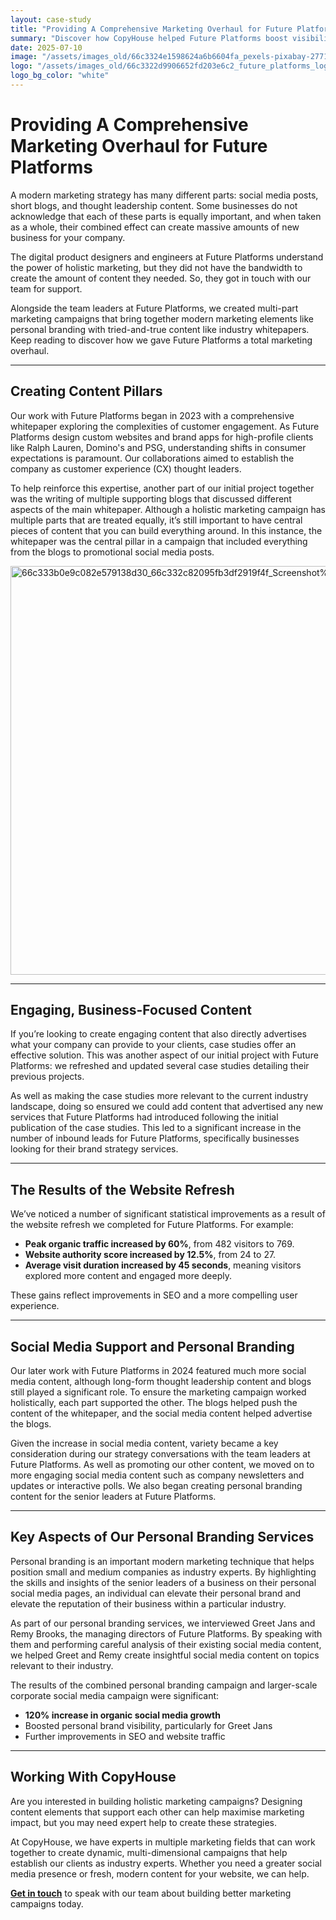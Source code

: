 ```yaml
---
layout: case-study
title: "Providing A Comprehensive Marketing Overhaul for Future Platforms"
summary: "Discover how CopyHouse helped Future Platforms boost visibility, thought leadership, and inbound leads through a strategic, holistic marketing campaign combining whitepapers, blogs, SEO optimisation, personal branding and social media support."
date: 2025-07-10
image: "/assets/images_old/66c3324e1598624a6b6604fa_pexels-pixabay-277124.jpg"
logo: "/assets/images_old/66c3322d9906652fd203e6c2_future_platforms_logo.jpeg"
logo_bg_color: "white"
---
```


# Providing A Comprehensive Marketing Overhaul for Future Platforms

A modern marketing strategy has many different parts: social media posts, short blogs, and thought leadership content. Some businesses do not acknowledge that each of these parts is equally important, and when taken as a whole, their combined effect can create massive amounts of new business for your company.

The digital product designers and engineers at Future Platforms understand the power of holistic marketing, but they did not have the bandwidth to create the amount of content they needed. So, they got in touch with our team for support.

Alongside the team leaders at Future Platforms, we created multi-part marketing campaigns that bring together modern marketing elements like personal branding with tried-and-true content like industry whitepapers. Keep reading to discover how we gave Future Platforms a total marketing overhaul.

---

## Creating Content Pillars

Our work with Future Platforms began in 2023 with a comprehensive whitepaper exploring the complexities of customer engagement. As Future Platforms design custom websites and brand apps for high-profile clients like Ralph Lauren, Domino's and PSG, understanding shifts in consumer expectations is paramount. Our collaborations aimed to establish the company as customer experience (CX) thought leaders.

To help reinforce this expertise, another part of our initial project together was the writing of multiple supporting blogs that discussed different aspects of the main whitepaper. Although a holistic marketing campaign has multiple parts that are treated equally, it’s still important to have central pieces of content that you can build everything around. In this instance, the whitepaper was the central pillar in a campaign that included everything from the blogs to promotional social media posts.

<img width="1171" height="654" alt="66c333b0e9c082e579138d30_66c332c82095fb3df2919f4f_Screenshot%202024-08-19%20at%2012 55 39" src="https://github.com/user-attachments/assets/55a2836c-3d8d-4c14-a92e-29fdcbf16683" />


---

## Engaging, Business-Focused Content

If you’re looking to create engaging content that also directly advertises what your company can provide to your clients, case studies offer an effective solution. This was another aspect of our initial project with Future Platforms: we refreshed and updated several case studies detailing their previous projects.

As well as making the case studies more relevant to the current industry landscape, doing so ensured we could add content that advertised any new services that Future Platforms had introduced following the initial publication of the case studies. This led to a significant increase in the number of inbound leads for Future Platforms, specifically businesses looking for their brand strategy services.

---

## The Results of the Website Refresh

We’ve noticed a number of significant statistical improvements as a result of the website refresh we completed for Future Platforms. For example:

- **Peak organic traffic increased by 60%**, from 482 visitors to 769.  
- **Website authority score increased by 12.5%**, from 24 to 27.  
- **Average visit duration increased by 45 seconds**, meaning visitors explored more content and engaged more deeply.

These gains reflect improvements in SEO and a more compelling user experience.

---

## Social Media Support and Personal Branding

Our later work with Future Platforms in 2024 featured much more social media content, although long-form thought leadership content and blogs still played a significant role. To ensure the marketing campaign worked holistically, each part supported the other. The blogs helped push the content of the whitepaper, and the social media content helped advertise the blogs.

Given the increase in social media content, variety became a key consideration during our strategy conversations with the team leaders at Future Platforms. As well as promoting our other content, we moved on to more engaging social media content such as company newsletters and updates or interactive polls. We also began creating personal branding content for the senior leaders at Future Platforms.

---

## Key Aspects of Our Personal Branding Services

Personal branding is an important modern marketing technique that helps position small and medium companies as industry experts. By highlighting the skills and insights of the senior leaders of a business on their personal social media pages, an individual can elevate their personal brand and elevate the reputation of their business within a particular industry.

As part of our personal branding services, we interviewed Greet Jans and Remy Brooks, the managing directors of Future Platforms. By speaking with them and performing careful analysis of their existing social media content, we helped Greet and Remy create insightful social media content on topics relevant to their industry.

The results of the combined personal branding campaign and larger-scale corporate social media campaign were significant:

- **120% increase in organic social media growth**
- Boosted personal brand visibility, particularly for Greet Jans
- Further improvements in SEO and website traffic

---

## Working With CopyHouse

Are you interested in building holistic marketing campaigns? Designing content elements that support each other can help maximise marketing impact, but you may need expert help to create these strategies.

At CopyHouse, we have experts in multiple marketing fields that can work together to create dynamic, multi-dimensional campaigns that help establish our clients as industry experts. Whether you need a greater social media presence or fresh, modern content for your website, we can help.

**[Get in touch](https://www.copyhouse.io/contact)** to speak with our team about building better marketing campaigns today.
